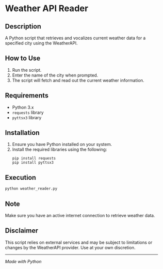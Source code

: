# Weather API Reader

## Description
A Python script that retrieves and vocalizes current weather data for a specified city using the WeatherAPI.

## How to Use
1. Run the script.
2. Enter the name of the city when prompted.
3. The script will fetch and read out the current weather information.

## Requirements
- Python 3.x
- `requests` library
- `pyttsx3` library

## Installation
1. Ensure you have Python installed on your system.
2. Install the required libraries using the following:
   ```
   pip install requests
   pip install pyttsx3
   ```

## Execution
```bash
python weather_reader.py
```

## Note
Make sure you have an active internet connection to retrieve weather data.

## Disclaimer
This script relies on external services and may be subject to limitations or changes by the WeatherAPI provider. Use at your own discretion.

---

*Made with Python*
